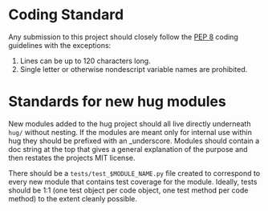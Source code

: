 Coding Standard
=========
Any submission to this project should closely follow the [PEP 8](https://www.python.org/dev/peps/pep-0008/) coding guidelines with the exceptions:

1. Lines can be up to 120 characters long.
2. Single letter or otherwise nondescript variable names are prohibited.

Standards for new hug modules
=========
New modules added to the hug project should all live directly underneath `hug/` without nesting.
If the modules are meant only for internal use within hug they should be prefixed with an _underscore.
Modules should contain a doc string at the top that gives a general explanation of the purpose and then
restates the projects MIT license.

There should be a `tests/test_$MODULE_NAME.py` file created to correspond to every new module that contains
test coverage for the module. Ideally, tests should be 1:1 (one test object per code object, one test method
per code method) to the extent cleanly possible.
